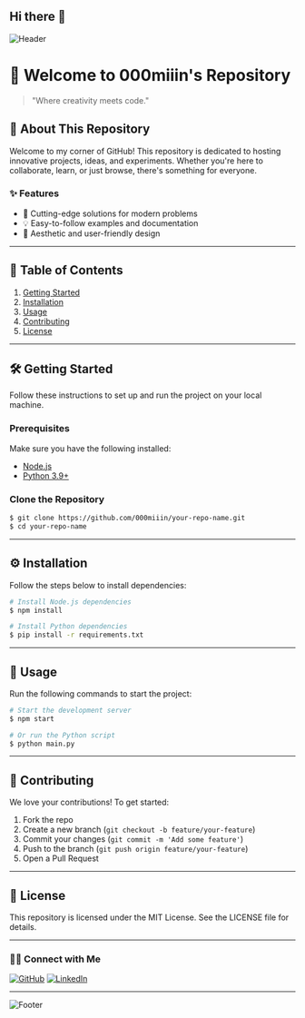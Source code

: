 ## Hi there 👋

![Header](https://via.placeholder.com/1200x300.png?text=Welcome+to+000miiin's+Repository+%F0%9F%8C%88)

# 🚀 Welcome to **000miiin**'s Repository

> "Where creativity meets code."

## 🌟 **About This Repository**

Welcome to my corner of GitHub! This repository is dedicated to hosting innovative projects, ideas, and experiments. Whether you're here to collaborate, learn, or just browse, there's something for everyone.

### ✨ **Features**
- 🚀 Cutting-edge solutions for modern problems
- 💡 Easy-to-follow examples and documentation
- 🎨 Aesthetic and user-friendly design

---

## 📂 **Table of Contents**
1. [Getting Started](#-getting-started)
2. [Installation](#-installation)
3. [Usage](#-usage)
4. [Contributing](#-contributing)
5. [License](#-license)

---

## 🛠️ **Getting Started**

Follow these instructions to set up and run the project on your local machine.

### Prerequisites
Make sure you have the following installed:
- [Node.js](https://nodejs.org/)
- [Python 3.9+](https://www.python.org/)

### Clone the Repository
```bash
$ git clone https://github.com/000miiin/your-repo-name.git
$ cd your-repo-name
```

---

## ⚙️ **Installation**

Follow the steps below to install dependencies:

```bash
# Install Node.js dependencies
$ npm install

# Install Python dependencies
$ pip install -r requirements.txt
```

---

## 🚀 **Usage**

Run the following commands to start the project:

```bash
# Start the development server
$ npm start

# Or run the Python script
$ python main.py
```

---

## 🤝 **Contributing**

We love your contributions! To get started:
1. Fork the repo
2. Create a new branch (`git checkout -b feature/your-feature`)
3. Commit your changes (`git commit -m 'Add some feature'`)
4. Push to the branch (`git push origin feature/your-feature`)
5. Open a Pull Request

---

## 📜 **License**

This repository is licensed under the MIT License. See the LICENSE file for details.

---

### 🧑‍💻 **Connect with Me**
[![GitHub](https://img.shields.io/badge/GitHub-000000?style=for-the-badge&logo=github&logoColor=white)](https://github.com/000miiin)
[![LinkedIn](https://img.shields.io/badge/LinkedIn-0077B5?style=for-the-badge&logo=linkedin&logoColor=white)](https://www.linkedin.com/in/your-profile)

---

![Footer](https://via.placeholder.com/1200x100.png?text=Thanks+for+Visiting!+%F0%9F%91%8B)
